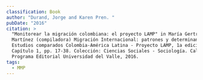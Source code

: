 ```yaml
---
classification: Book
author: "Durand, Jorge and Karen Pren. "
pubDate: "2016"
citation: >
  "Monitorear la migración colombiana: el proyecto LAMP" in María Gertrudis Roa
  Martínez (compiladora) Migración Internacional: patrones y determinantes.
  Estudios comparados Colombia-América Latina - Proyecto LAMP, 1a edición,
  Capítulo 1, pp. 17-38. Colección: Ciencias Sociales - Sociología. Cali:
  Programa Editorial Universidad del Valle, 2016.
tags:
  - MMP
---
```

